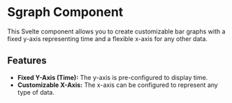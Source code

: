 # Sgraph Component

This Svelte component allows you to create customizable bar graphs with a fixed y-axis representing time and a flexible x-axis for any other data.

## Features

- **Fixed Y-Axis (Time):** The y-axis is pre-configured to display time.
- **Customizable X-Axis:** The x-axis can be configured to represent any type of data.
